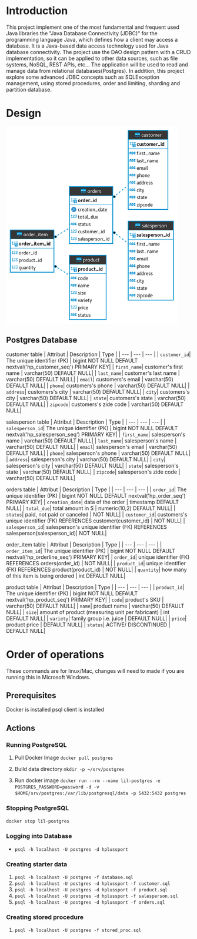 # Introduction

This project implement one of the most fundamental and frequent used Java libraries the "Java Database Connectivity (JDBC)" for the programming language Java, which defines how a client may access a database. It is a Java-based data access technology used for Java database connectivity.
The project use the DAO design pattern with a CRUD implementation, so it can be applied to other data sources, such as file systems, NoSQL, REST APIs, etc...
The application will be used to read and manage data from relational databases(Postgres).
In addition, this project explore some advanced JDBC concepts such as SQLException management, using stored procedures, order and limiting, sharding and partition database. 


# Design
![design er](https://github.com/jarviscanada/jarvis_data_eng_BikervensBernard/blob/jdbc/core_java/assets/ER.png?raw=true)

## **Postgres Database**

customer table
| Attribut | Description | Type |
| --- | --- | --- |
| `customer_id`| The unique identifier (PK) | bigint NOT NULL DEFAULT nextval('hp_customer_seq') PRIMARY KEY|
| `first_name`| customer's first name | varchar(50) DEFAULT NULL|
| `last_name`| customer's last name | varchar(50) DEFAULT NULL|
| `email`| customers's email | varchar(50) DEFAULT NULL|
| `phone`| customers's phone | varchar(50) DEFAULT NULL|
| `address`| customers's city | varchar(50) DEFAULT NULL|
| `city`| customers's city | varchar(50) DEFAULT NULL|
| `state`| customers's state | varchar(50) DEFAULT NULL|
| `zipcode`| customers's zide code | varchar(50) DEFAULT NULL|

salesperson table
| Attribut | Description | Type |
| --- | --- | --- |
| `salesperson_id`| The unique identifier (PK) | bigint NOT NULL DEFAULT nextval('hp_salesperson_seq') PRIMARY KEY|
| `first_name`| salesperson's name | varchar(50) DEFAULT NULL|
| `last_name`| salesperson's name | varchar(50) DEFAULT NULL|
| `email`| salesperson's email | varchar(50) DEFAULT NULL|
| `phone`| salesperson's phone | varchar(50) DEFAULT NULL|
| `address`| salesperson's city | varchar(50) DEFAULT NULL|
| `city`| salesperson's city | varchar(50) DEFAULT NULL|
| `state`| salesperson's state | varchar(50) DEFAULT NULL|
| `zipcode`| salesperson's zide code | varchar(50) DEFAULT NULL|

orders table
| Attribut | Description | Type |
| --- | --- | --- |
| `order_id`| The unique identifier (PK) | bigint NOT NULL DEFAULT nextval('hp_order_seq') PRIMARY KEY|
| `creation_date`| data of the order | timestamp DEFAULT NULL|
| `total_due`| total amount in $ | numeric(10,2) DEFAULT NULL|
| `status`| paid, not paid or canceled | NOT NULL|
| `customer_id`| customers's unique identifier (FK) REFERENCES customer(customer_id) | NOT NULL|
| `salesperson_id`| salesperson's unique identifier (FK) REFERENCES salesperson(salesperson_id)| NOT NULL|

order_item table
| Attribut | Description | Type |
| --- | --- | --- |
| `order_item_id`| The unique identifier (PK) | bigint NOT NULL DEFAULT nextval('hp_orderline_seq') PRIMARY KEY|
| `order_id`| unique identifier (FK) REFERENCES orders(order_id) | NOT NULL|
| `product_id`| unique identifier (FK) REFERENCES product(product_id) | NOT NULL|
| `quantity`| how many of this item is being ordered | int DEFAULT NULL|

product table
| Attribut | Description | Type |
| --- | --- | --- |
| `product_id`| The unique identifier (PK) | bigint NOT NULL DEFAULT nextval('hp_product_seq') PRIMARY KEY|
| `code`| product's SKU | varchar(50) DEFAULT NULL|
| `name`| product name | varchar(50) DEFAULT NULL|
| `size`| amount of product (measuring unit per fabricant) | int DEFAULT NULL|
| `variety`| family group i.e. juice | DEFAULT NULL|
| `price`| product price | DEFAULT NULL|
| `status`| ACTIVE/ DISCONTINUED | DEFAULT NULL|
  
# Order of operations
These commands are for linux/Mac, changes will need to made if you are running this in Microsoft Windows.

## Prerequisites
Docker is installed
psql client is installed

## Actions

### Running PostgreSQL
1. Pull Docker Image
`docker pull postgres`

2. Build data directory
`mkdir -p ~/srv/postgres`

3. Run docker image
`docker run --rm --name lil-postgres -e POSTGRES_PASSWORD=password -d -v $HOME/srv/postgres:/var/lib/postgresql/data -p 5432:5432 postgres`

### Stopping PostgreSQL
`docker stop lil-postgres`

### Logging into Database
* `psql -h localhost -U postgres -d hplussport`

### Creating starter data
1. `psql -h localhost -U postgres -f database.sql`
2. `psql -h localhost -U postgres -d hplussport -f customer.sql`
3. `psql -h localhost -U postgres -d hplussport -f product.sql`
4. `psql -h localhost -U postgres -d hplussport -f salesperson.sql`
5. `psql -h localhost -U postgres -d hplussport -f orders.sql`


### Creating stored procedure
1. `psql -h localhost -U postgres -f stored_proc.sql`

